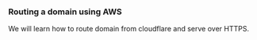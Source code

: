 ### Routing a domain using AWS

We will learn how to route domain from cloudflare and serve over HTTPS.
